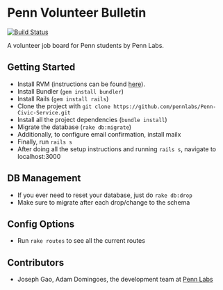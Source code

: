 # Penn Volunteer Bulletin

[![Build Status](https://travis-ci.org/pennlabs/Penn-Civic-Service.svg?branch=master)](https://travis-ci.org/pennlabs/Penn-Civic-Service)

A volunteer job board for Penn students by Penn Labs.

## Getting Started
- Install RVM (instructions can be found [here](https://rvm.io/rvm/install)).
- Install Bundler (`gem install bundler`)
- Install Rails (`gem install rails`)
- Clone the project with `git clone https://github.com/pennlabs/Penn-Civic-Service.git`
- Install all the project dependencies (`bundle install`)
- Migrate the database (`rake db:migrate`)
- Additionally, to configure email confirmation, install mailx
- Finally, run `rails s`
- After doing all the setup instructions and running `rails s`, navigate to localhost:3000

## DB Management
- If you ever need to reset your database, just do `rake db:drop`
- Make sure to migrate after each drop/change to the schema

## Config Options
- Run `rake routes` to see all the current routes

## Contributors
- Joseph Gao, Adam Domingoes, the development team at [Penn Labs](http://pennlabs.org/#team)
